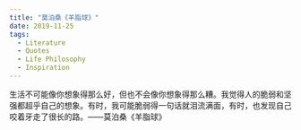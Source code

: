 ```yaml
---
title: "莫泊桑《羊脂球》"
date: 2019-11-25
tags:
  - Literature
  - Quotes
  - Life Philosophy
  - Inspiration
---
```


生活不可能像你想象得那么好，但也不会像你想象得那么糟。我觉得人的脆弱和坚强都超乎自己的想象。有时，我可能脆弱得一句话就泪流满面，有时，也发现自己咬着牙走了很长的路。——莫泊桑《羊脂球》 
